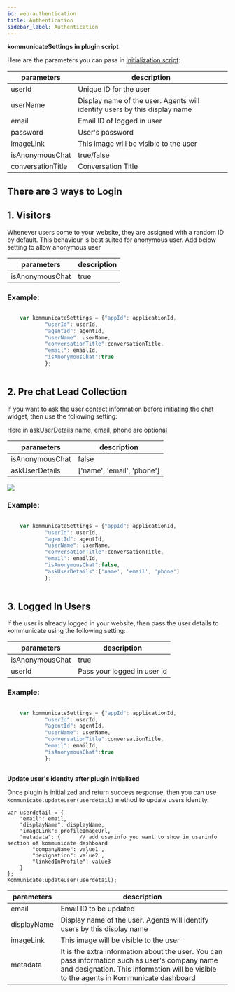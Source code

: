```yaml
---
id: web-authentication
title: Authentication
sidebar_label: Authentication
---
```



**kommunicateSettings in plugin script**

Here are the parameters you can pass in [initialization script](https://docs.kommunicate.io/docs/web-installation.html#script'): 

|parameters | description|
|---    |---    |
|userId | Unique ID for the user|
|userName | Display name of the user. Agents will identify users by this display name|
|email | Email ID of logged in user|
|password | User's password|
|imageLink | This image will be visible to the user |
|isAnonymousChat | true/false|
|conversationTitle | Conversation Title|

## There are 3 ways to Login

## **1. Visitors**

Whenever users come to your website, they are assigned with a random ID by default. This behaviour is best suited for anonymous user.
Add below setting to allow anonymous user


|parameters | description|
|---    |---    |
|isAnonymousChat | true|


### Example:
```javascript

    var kommunicateSettings = {"appId": applicationId,
            "userId": userId,
            "agentId": agentId,
            "userName": userName,
            "conversationTitle":conversationTitle,
            "email": emailId,
            "isAnonymousChat":true
            };
   

```

## **2. Pre chat Lead Collection**

If you want to ask the user contact information before initiating the chat widget, then use the following setting:

Here in askUserDetails name, email, phone are optional

|parameters | description|
|---    |---    |
|isAnonymousChat | false|
|askUserDetails  | ['name', 'email', 'phone']|


<img align="middle" src="https://www.kommunicate.io/blog/wp-content/uploads/2018/06/Screen-Shot-2018-06-05-at-8.40.22-PM.png" />

### Example:
```javascript

    var kommunicateSettings = {"appId": applicationId,
            "userId": userId,
            "agentId": agentId,
            "userName": userName,
            "conversationTitle":conversationTitle,
            "email": emailId,
            "isAnonymousChat":false,
            "askUserDetails":['name', 'email', 'phone']
            };
   

```

## **3. Logged In Users**

If the user is already logged in your website, then pass the user details to kommunicate using the following setting:

|parameters | description|
|---    |---    |
|isAnonymousChat| true|
|userId| Pass your logged in user id|



### Example:
```javascript

    var kommunicateSettings = {"appId": applicationId,
            "userId": userId,
            "agentId": agentId,
            "userName": userName,
            "conversationTitle":conversationTitle,
            "email": emailId,
            "isAnonymousChat":true
            };
   

```


**Update user's identity after plugin initialized**

Once plugin is initialized and return success response, then you can use `Kommunicate.updateUser(userdetail)` method to update users identity.

```
var userdetail = {
    "email": email,
    "displayName": displayName,
    "imageLink": profileImageUrl,
    "metadata": {      // add userinfo you want to show in userinfo section of kommunicate dashboard
        "companyName": value1 ,
        "designation": value2 ,
        "linkedInProfile": value3
    }
};
Kommunicate.updateUser(userdetail);
```
|parameters | description|
|---    |---    |
|email| Email ID to be updated|
|displayName | Display name of the user. Agents will identify users by this display name|
|imageLink | This image will be visible to the user |
|metadata | It is the extra information about the user. You can pass information such as user's company name and designation. This information will be visible to the agents in Kommunicate dashboard |
